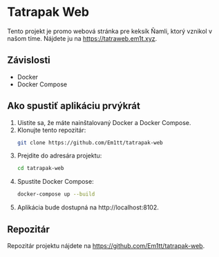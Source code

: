 # Tatrapak Web

Tento projekt je promo webová stránka pre keksík Ňamli, ktorý vznikol v našom tíme. Nájdete ju na https://tatraweb.em1t.xyz.

## Závislosti

- Docker
- Docker Compose

## Ako spustiť aplikáciu prvýkrát

1. Uistite sa, že máte nainštalovaný Docker a Docker Compose.
2. Klonujte tento repozitár:
    ```sh
    git clone https://github.com/Em1tt/tatrapak-web
    ```
3. Prejdite do adresára projektu:
    ```sh
    cd tatrapak-web
    ```
4. Spustite Docker Compose:
    ```sh
    docker-compose up --build
    ```
5. Aplikácia bude dostupná na http://localhost:8102.

## Repozitár

Repozitár projektu nájdete na https://github.com/Em1tt/tatrapak-web.